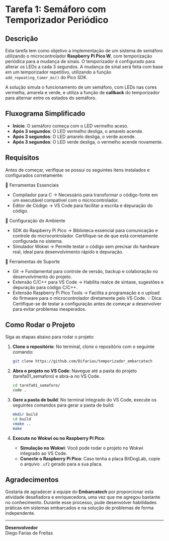 # Tarefa 1: Semáforo com Temporizador Periódico

## Descrição
Esta tarefa tem como objetivo a implementação de um sistema de semáforo utilizando o microcontrolador **Raspberry Pi Pico W**, com temporização periódica para a mudança de sinais. O temporizador é configurado para alterar os LEDs a cada 3 segundos. A mudança de sinal será feita com base em um temporizador repetitivo, utilizando a função `add_repeating_timer_ms()` do Pico SDK.

A solução simula o funcionamento de um semáforo, com LEDs nas cores vermelha, amarela e verde, e utiliza a função de **callback** do temporizador para alternar entre os estados do semáforo.

## Fluxograma Simplificado

- **Início**: O semáforo começa com o LED vermelho aceso.
- **Após 3 segundos**: O LED vermelho desliga, o amarelo acende.
- **Após 3 segundos**: O LED amarelo desliga, o verde acende.
- **Após 3 segundos**: O LED verde desliga, o vermelho acende novamente.

## Requisitos

Antes de começar, verifique se possui os seguintes itens instalados e configurados corretamente:

🎯 Ferramentas Essenciais
- Compilador para C → Necessário para transformar o código-fonte em um executável compatível com o microcontrolador.
- Editor de Código → VS Code para facilitar a escrita e depuração do código.

🔧 Configuração do Ambiente
- SDK do Raspberry Pi Pico → Biblioteca essencial para comunicação e controle do microcontrolador. Certifique-se de que está corretamente configurada no sistema.
- Simulador Wokwi → Permite testar o código sem precisar do hardware real, ideal para desenvolvimento rápido e depuração.

🔗 Ferramentas de Suporte
- Git → Fundamental para controle de versão, backup e colaboração no desenvolvimento do projeto.
- Extensão C/C++ para VS Code → Habilita realce de sintaxe, sugestões e depuração para código C/C++.
- Extensão Raspberry Pi Pico Tools → Facilita a programação e o upload do firmware para o microcontrolador diretamente pelo VS Code.
💡 Dica: Certifique-se de testar a configuração antes de começar a desenvolver para evitar problemas inesperados.

## Como Rodar o Projeto

Siga as etapas abaixo para rodar o projeto:

1. **Clone o repositório**:
   No terminal, clone o repositório com o seguinte comando:
   ```bash
   git clone https://github.com/Difarias/temporizador_embarcatech
   ```

2. **Abra o projeto no VS Code**:
   Navegue até a pasta do projeto (tarefa01_semaforo) e abra-a no VS Code.
   ```bash
   cd tarefa01_semaforo/
   code .
   ```

3. **Gere a pasta de build**:
   No terminal integrado do VS Code, execute os seguintes comandos para gerar a pasta de build:
   ```bash
   mkdir build
   cd build
   cmake ..
   make
   ```

4. **Execute no Wokwi ou no Raspberry Pi Pico**:
   - **Simulação no Wokwi**: Você pode rodar o projeto no Wokwi integrado ao VS Code.
   - **Conecte o Raspberry Pi Pico**: Caso tenha a placa BitDogLab, copie o arquivo `.uf2` gerado para a sua placa.

## Agradecimentos

Gostaria de agradecer à equipe do **Embarcatech** por proporcionar esta atividade desafiadora e enriquecedora, uma vez que me agregou bastante no conhecimento. Durante esse processo, pude desenvolver habilidades práticas em sistemas embarcados e na solução de problemas de forma independente.

---

**Desenvolvedor**  
Diego Farias de Freitas
